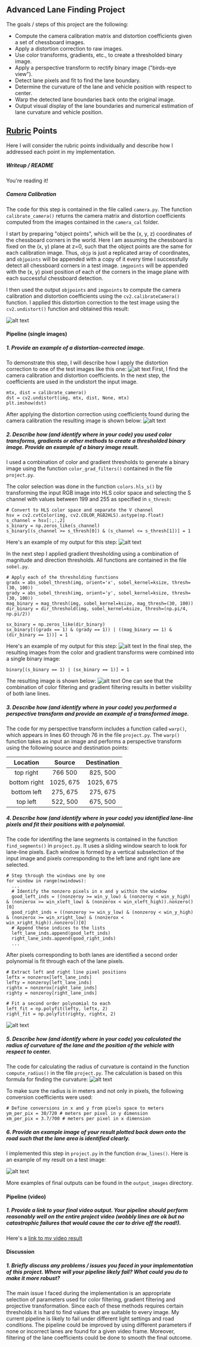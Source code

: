 ## Advanced Lane Finding Project

The goals / steps of this project are the following:

* Compute the camera calibration matrix and distortion coefficients given a set of chessboard images.
* Apply a distortion correction to raw images.
* Use color transforms, gradients, etc., to create a thresholded binary image.
* Apply a perspective transform to rectify binary image ("birds-eye view").
* Detect lane pixels and fit to find the lane boundary.
* Determine the curvature of the lane and vehicle position with respect to center.
* Warp the detected lane boundaries back onto the original image.
* Output visual display of the lane boundaries and numerical estimation of lane curvature and vehicle position.

[//]: # (Image References)

[image1]: ./report/camera.jpg "Undistorted"
[image2]: ./test_images/test1.jpg "Road"
[image3]: ./examples/binary_combo_example.jpg "Binary Example"
[image4]: ./examples/warped_straight_lines.jpg "Warp Example"
[image5]: ./examples/color_fit_lines.jpg "Fit Visual"
[image6]: ./report/out_test1.jpg "Output"
[image7]: ./report/test1.jpg "Road Transformed"
[image8]: ./report/s_channel.jpg "S Channel"
[image9]: ./report/grad.jpg "Gradients"
[image10]: ./report/transforms.jpg "Transforms"
[image11]: ./report/radius.png "Radius"
[video1]: ./project_video_out.mp4 "Video"

## [Rubric](https://review.udacity.com/#!/rubrics/571/view) Points
Here I will consider the rubric points individually and describe how I addressed each point in my implementation.

##### Writeup / README
You're reading it!

##### Camera Calibration

The code for this step is contained in the file called `camera.py`. The function `calibrate_camera()` returns the camera matrix and distortion coefficients computed from the images contained in the `camera_cal` folder.

I start by preparing "object points", which will be the (x, y, z) coordinates of the chessboard corners in the world. Here I am assuming the chessboard is fixed on the (x, y) plane at z=0, such that the object points are the same for each calibration image.  Thus, `objp` is just a replicated array of coordinates, and `objpoints` will be appended with a copy of it every time I successfully detect all chessboard corners in a test image.  `imgpoints` will be appended with the (x, y) pixel position of each of the corners in the image plane with each successful chessboard detection.  

I then used the output `objpoints` and `imgpoints` to compute the camera calibration and distortion coefficients using the `cv2.calibrateCamera()` function.  I applied this distortion correction to the test image using the `cv2.undistort()` function and obtained this result:

![alt text][image1]

#### Pipeline (single images)

##### 1. Provide an example of a distortion-corrected image.
To demonstrate this step, I will describe how I apply the distortion correction to one of the test images like this one:
![alt text][image2]
First, I find the camera calibration and distortion coefficients. In the next step, the coefficients are used in the undistort the input image.
```
mtx, dist = calibrate_camera()
dst = cv2.undistort(img, mtx, dist, None, mtx)
plt.imshow(dst)
```
After applying the distortion correction using coefficients found during the camera calibration the resulting image is shown below:
![alt text][image7]

##### 2. Describe how (and identify where in your code) you used color transforms, gradients or other methods to create a thresholded binary image.  Provide an example of a binary image result.
I used a combination of color and gradient thresholds to generate a binary image using the function `color_grad_filters()` contained in the file `project.py`.

The color selection was done in the function `colors.hls_s()` by transforming the input RGB image into HLS color space and selecting the S channel with values between 199 and 255 as specified in `s_thresh`:

```
# Convert to HLS color space and separate the V channel
hsv = cv2.cvtColor(img, cv2.COLOR_RGB2HLS).astype(np.float)
s_channel = hsv[:,:,2]
s_binary = np.zeros_like(s_channel)
s_binary[(s_channel >= s_thresh[0]) & (s_channel <= s_thresh[1])] = 1
```
Here's an example of my output for this step:
![alt text][image8]

In the next step I applied gradient thresholding using a combination of magnitude and direction thresholds. All functions are contained in the file `sobel.py`.

```
# Apply each of the thresholding functions
gradx = abs_sobel_thresh(img, orient='x', sobel_kernel=ksize, thresh=(30, 100))
grady = abs_sobel_thresh(img, orient='y', sobel_kernel=ksize, thresh=(30, 100))
mag_binary = mag_thresh(img, sobel_kernel=ksize, mag_thresh=(30, 100))
dir_binary = dir_threshold(img, sobel_kernel=ksize, thresh=(np.pi/4, np.pi/2))

sx_binary = np.zeros_like(dir_binary)
sx_binary[((gradx == 1) & (grady == 1)) | ((mag_binary == 1) & (dir_binary == 1))] = 1
```
Here's an example of my output for this step:
![alt text][image9]
In the final step, the resulting images from the color and gradient transforms were combined into a single binary image:
````
binary[(s_binary == 1) | (sx_binary == 1)] = 1
````
The resulting image is shown below:
![alt text][image10]
One can see that the combination of color filtering and gradient filtering results in better visibility of both lane lines.

##### 3. Describe how (and identify where in your code) you performed a perspective transform and provide an example of a transformed image.

The code for my perspective transform includes a function called `warp()`, which appears in lines 60 through 76 in the file `project.py`.  The `warp()` function takes as input an image and performs a perspective transform using the following source and destination points:

|Location | Source        | Destination   |
|:-------:|:-------------:|:-------------:|
| top right    | 766 500       | 825, 500        |
| bottom right | 1025, 675     | 1025, 675      |
| bottom left  | 275, 675     | 275, 675      |
| top left     | 522, 500      | 675, 500        |


##### 4. Describe how (and identify where in your code) you identified lane-line pixels and fit their positions with a polynomial.

The code for identifing the lane segments is contained in the function `find_segments()` in `project.py`. It uses a sliding window search to look for lane-line pixels. Each window is formed by a vertical subselection of the input image and pixels corresponding to the left lane and right lane are selected.
```
# Step through the windows one by one
for window in range(nwindows):
  ...
  # Identify the nonzero pixels in x and y within the window
  good_left_inds = ((nonzeroy >= win_y_low) & (nonzeroy < win_y_high) & (nonzerox >= win_xleft_low) & (nonzerox < win_xleft_high)).nonzero()[0]
  good_right_inds = ((nonzeroy >= win_y_low) & (nonzeroy < win_y_high) & (nonzerox >= win_xright_low) & (nonzerox < win_xright_high)).nonzero()[0]
  # Append these indices to the lists
  left_lane_inds.append(good_left_inds)
  right_lane_inds.append(good_right_inds)
  ...
```
After pixels corresponding to both lanes are identified a second order polynomial is fit through each of the lane pixels.
```
# Extract left and right line pixel positions
leftx = nonzerox[left_lane_inds]
lefty = nonzeroy[left_lane_inds]
rightx = nonzerox[right_lane_inds]
righty = nonzeroy[right_lane_inds]

# Fit a second order polynomial to each
left_fit = np.polyfit(lefty, leftx, 2)
right_fit = np.polyfit(righty, rightx, 2)
```

![alt text][image5]

##### 5. Describe how (and identify where in your code) you calculated the radius of curvature of the lane and the position of the vehicle with respect to center.

The code for calculating the radius of curvature is containd in the function `compute_radius()` in the file `project.py`. The calculation is based on this formula for finding the curvature:
![alt text][image11]

To make sure the radius is in meters and not only in pixels, the following conversion coefficients were used:
```
# Define conversions in x and y from pixels space to meters
ym_per_pix = 30/720 # meters per pixel in y dimension
xm_per_pix = 3.7/700 # meters per pixel in x dimension
```
##### 6. Provide an example image of your result plotted back down onto the road such that the lane area is identified clearly.

I implemented this step in `project.py` in the function `draw_lines()`.  Here is an example of my result on a test image:

![alt text][image6]

More examples of final outputs can be found in the `output_images` directory.

#### Pipeline (video)

##### 1. Provide a link to your final video output.  Your pipeline should perform reasonably well on the entire project video (wobbly lines are ok but no catastrophic failures that would cause the car to drive off the road!).

Here's a [link to my video result](./project_video_out.mp4)

#### Discussion

##### 1. Briefly discuss any problems / issues you faced in your implementation of this project.  Where will your pipeline likely fail?  What could you do to make it more robust?

The main issue I faced during the implementation is an appropriate selection of parameters used for color filtering, gradient filtering and projective transformation. Since each of these methods requires certain thresholds it is hard to find values that are suitable to every image. My current pipeline is likely to fail under different light settings and road conditions. The pipeline could be improved by using different parameters if none or incorrect lanes are found for a given video frame. Moreover, filtering of the lane coefficients could be done to smooth the final outcome.

